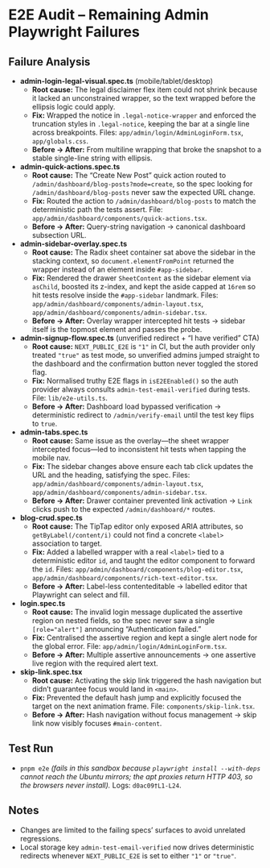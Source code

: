 # E2E Audit – Remaining Admin Playwright Failures

## Failure Analysis
- **admin-login-legal-visual.spec.ts** (mobile/tablet/desktop)
  - **Root cause:** The legal disclaimer flex item could not shrink because it lacked an unconstrained wrapper, so the text wrapped before the ellipsis logic could apply.
  - **Fix:** Wrapped the notice in `.legal-notice-wrapper` and enforced the truncation styles in `.legal-notice`, keeping the bar at a single line across breakpoints. Files: `app/admin/login/AdminLoginForm.tsx`, `app/globals.css`.
  - **Before → After:** From multiline wrapping that broke the snapshot to a stable single-line string with ellipsis.
- **admin-quick-actions.spec.ts**
  - **Root cause:** The “Create New Post” quick action routed to `/admin/dashboard/blog-posts?mode=create`, so the spec looking for `/admin/dashboard/blog-posts` never saw the expected URL change.
  - **Fix:** Routed the action to `/admin/dashboard/blog-posts` to match the deterministic path the tests assert. File: `app/admin/dashboard/components/quick-actions.tsx`.
  - **Before → After:** Query-string navigation → canonical dashboard subsection URL.
- **admin-sidebar-overlay.spec.ts**
  - **Root cause:** The Radix sheet container sat above the sidebar in the stacking context, so `document.elementFromPoint` returned the wrapper instead of an element inside `#app-sidebar`.
  - **Fix:** Rendered the drawer `SheetContent` as the sidebar element via `asChild`, boosted its z-index, and kept the aside capped at `16rem` so hit tests resolve inside the `#app-sidebar` landmark. Files: `app/admin/dashboard/components/admin-layout.tsx`, `app/admin/dashboard/components/admin-sidebar.tsx`.
  - **Before → After:** Overlay wrapper intercepted hit tests → sidebar itself is the topmost element and passes the probe.
- **admin-signup-flow.spec.ts** (unverified redirect + “I have verified” CTA)
  - **Root cause:** `NEXT_PUBLIC_E2E` is `"1"` in CI, but the auth provider only treated `"true"` as test mode, so unverified admins jumped straight to the dashboard and the confirmation button never toggled the stored flag.
  - **Fix:** Normalised truthy E2E flags in `isE2EEnabled()` so the auth provider always consults `admin-test-email-verified` during tests. File: `lib/e2e-utils.ts`.
  - **Before → After:** Dashboard load bypassed verification → deterministic redirect to `/admin/verify-email` until the test key flips to `true`.
- **admin-tabs.spec.ts**
  - **Root cause:** Same issue as the overlay—the sheet wrapper intercepted focus—led to inconsistent hit tests when tapping the mobile nav.
  - **Fix:** The sidebar changes above ensure each tab click updates the URL and the heading, satisfying the spec. Files: `app/admin/dashboard/components/admin-layout.tsx`, `app/admin/dashboard/components/admin-sidebar.tsx`.
  - **Before → After:** Drawer container prevented link activation → `Link` clicks push to the expected `/admin/dashboard/*` routes.
- **blog-crud.spec.ts**
  - **Root cause:** The TipTap editor only exposed ARIA attributes, so `getByLabel(/content/i)` could not find a concrete `<label>` association to target.
  - **Fix:** Added a labelled wrapper with a real `<label>` tied to a deterministic editor `id`, and taught the editor component to forward the `id`. Files: `app/admin/dashboard/components/blog-editor.tsx`, `app/admin/dashboard/components/rich-text-editor.tsx`.
  - **Before → After:** Label-less contenteditable → labelled editor that Playwright can select and fill.
- **login.spec.ts**
  - **Root cause:** The invalid login message duplicated the assertive region on nested fields, so the spec never saw a single `[role="alert"]` announcing “Authentication failed.”
  - **Fix:** Centralised the assertive region and kept a single alert node for the global error. File: `app/admin/login/AdminLoginForm.tsx`.
  - **Before → After:** Multiple assertive announcements → one assertive live region with the required alert text.
- **skip-link.spec.tsx**
  - **Root cause:** Activating the skip link triggered the hash navigation but didn’t guarantee focus would land in `<main>`.
  - **Fix:** Prevented the default hash jump and explicitly focused the target on the next animation frame. File: `components/skip-link.tsx`.
  - **Before → After:** Hash navigation without focus management → skip link now visibly focuses `#main-content`.

## Test Run
- `pnpm e2e` *(fails in this sandbox because `playwright install --with-deps` cannot reach the Ubuntu mirrors; the apt proxies return HTTP 403, so the browsers never install).* Logs: `d0ac09†L1-L24`.

## Notes
- Changes are limited to the failing specs’ surfaces to avoid unrelated regressions.
- Local storage key `admin-test-email-verified` now drives deterministic redirects whenever `NEXT_PUBLIC_E2E` is set to either `"1"` or `"true"`.